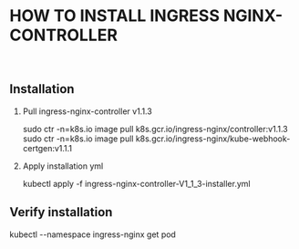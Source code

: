 <h1>HOW TO INSTALL INGRESS NGINX-CONTROLLER</h1>
<br/>
<h2>Installation</h2>
<ol>
    <li>Pull ingress-nginx-controller v1.1.3</li>
        <p>
            sudo ctr -n=k8s.io image pull k8s.gcr.io/ingress-nginx/controller:v1.1.3<br/>
            sudo ctr -n=k8s.io image pull k8s.gcr.io/ingress-nginx/kube-webhook-certgen:v1.1.1
        </p>
    <li>Apply installation yml</li>
        <p>
            kubectl apply -f ingress-nginx-controller-V1_1_3-installer.yml
        </p>
</ol>
<h2>Verify installation</h2>
<p>
    kubectl --namespace ingress-nginx get pod
</p>

